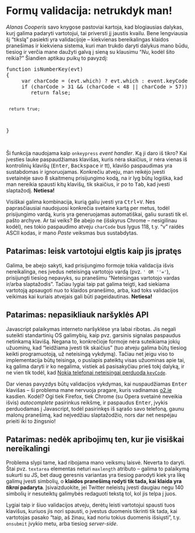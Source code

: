 # Formų validacija: netrukdyk man!

<p><cite>Alanas Cooperis</cite> savo knygose pastoviai kartoja, kad blogiausias dalykas, kurį galima padaryti vartotojui, tai priversti jį jaustis kvailu. Bene lengviausia šį “tikslą” pasiekti yra validacijoje – kiekvienas bereikalingas klaidos pranešimas ir kiekviena sistema, kuri man trukdo daryti dalykus mano būdu, tiesiog ir verčia mane daužyti galvą į sieną su klausimu “<i>Nu</i>, kodėl šito reikia?” Šiandien aptikau puikų to pavyzdį:</p>
<pre>function isNumberKey(evt)
{
     var charCode = (evt.which) ? evt.which : event.keyCode
     if (charCode &gt; 31 &amp;&amp; (charCode &lt; 48 || charCode &gt; 57))
        return false;

     return true;
}</pre>
<p><span id="more-139"></span><br>
Ši funkcija naudojama kaip <code>onkeypress</code> <i>event handler</i>. Ką ji daro iš tikro? Kai įvesties lauke paspaudžiamas klavišas, kuris nėra skaičius, ir nėra vienas iš kontrolinių klavišų (<kbd>Enter</kbd>, <kbd>Backspace</kbd> ir tt), klavišo paspaudimas yra sustabdomas ir ignoruojamas. Konkrečiu atveju, man reikėjo įvesti svetainėje savo 8 skaitmenų prisijungimo kodą, na ir lyg būtų logiška, kad man nereikia spausti kitų klavišų, tik skaičius, ir po to <kbd>Tab</kbd>, kad įvesti slaptažodį. <strong>Netiesa!</strong></p>
<p>Visiškai galima kombinacija, kurią galiu įvesti yra <kbd>Ctrl+V</kbd>. Nes paprasčiausiai naudojuosi konkrečia svetaine kartą per metus, todėl prisijungimo vardą, kuris yra generuojamas automatiškai, galiu surasti tik el. pašto archyve. Ar tai veiks? Be abejo ne (išskyrus Chrome – nesigilinau kodėl), nes tokio paspaudimo atveju <code>charCode</code> bus lygus 118, t.y. “v” raidės ASCII kodas, ir mano <i>Paste</i> veiksmas bus sustabdytas.</p>
<h2>Patarimas: leisk vartotojui elgtis kaip jis įpratęs</h2>
<p>Galima, be abejo sakyti, kad prisijungimo formoje tokia validacija išvis nereikalinga, nes įvedus neteisingą vartotojo vardą (pvz. <code>' OR ''='</code>), prisijungti tiesiog nepavyks, su pranešimu “Neteisingas vartotojo vardas ir/arba slaptažodis”. Tačiau lygiai taip pat galima teigti, kad siekiama vartotoją apsaugoti nuo to klaidos pranešimo, arba, kad toks validacijos veikimas kai kuriais atvejais gali būti pageidautinas. <strong>Netiesa!</strong></p>
<h2>Patarimas: nepasikliauk naršyklės API</h2>
<p>Javascript palaikymas interneto naršyklėse yra labai ribotas. Jis negali suteikti standartinių OS galimybių, kaip pvz. garsinis signalas paspaudus netinkamą klavišą. Negana to, konkrečioje formoje nėra suteikiama jokių užuominų, kad “leidžiama įvesti tik skaičius” (tuo atveju galima būtų tiesiog keikti programuotoją, už neteisingą vykdymą). Tačiau net jeigu viso to implementacija būtų teisinga, o puslapis pateiktų visas užuominas apie tai, ką galima daryti ir ko negalima, vistiek aš pasisakyčiau prieš tokį dalyką, ir ne vien tik todėl, kad <a href="http://www.quirksmode.org/blog/archives/2009/03/testing_mobile_1.html#link10">Nokia telefonai neteisingai perduoda <code>keyCode</code></a>.</p>
<p>Dar vienas pavyzdys būtų validacijos vykdymas, kai nuspaudžiamas <kbd>Enter</kbd> klavišas – ši problema mane nervuoja pragare, kuris vadinamas <a href="http://www.o2.ie">o2.ie</a> kasdien. Kodėl? Ogi tiek Firefox, tiek Chrome (su Opera svetainė neveikia išvis) <i>autocomplete</i> pasirinkus reikšmę, ir paspaudus <kbd>Enter</kbd>, įvykis perduodamas į Javascript, todėl pasirinkęs iš sąrašo savo telefoną, gaunu malonų pranešimą, kad neįvedžiau slaptažodžio, nors dar net nespėjau prieiti iki to žingsnio!</p>
<h2>Patarimas: nedėk apribojimų ten, kur jie visiškai nereikalingi</h2>
<p>Problema slypi tame, kad ribojama mano veiksmų laisvė. Neverta to daryti. Štai pvz. <code>textarea</code> elementas neturi <code>maxlength</code> atributo – galima to palaikymą sukurti su JS, bet daug geresnis variantas yra tiesiog parodyti kiek yra likę galimų įvesti simbolių, o <strong>klaidos pranešimą rodyti tik tada, kai klaida yra <em>tikrai</em> padaryta</strong>. Įsivaizduokite, jei Twitter neleistų įvesti daugiau negu 140 simbolių ir nesuteiktų galimybės redaguoti tekstą tol, kol jis telpa į juos.</p>
<p>Lygiai taip ir šiuo validacijos atveju, derėtų leisti vartotojui spausti tuos klavišus, kuriuos jis nori spausti, o įvestus duomenis tikrinti tik tada, kai vartotojas pasako “taip, aš žinau, kad noriu tokius duomenis išsiųsti”, t.y. <code>onsubmit</code> įvykio metu, arba tiesiog <i>server-side</i>.</p>